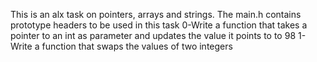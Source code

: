 This is an alx task on pointers, arrays and strings. The main.h contains prototype headers to be used in this task
0-Write a function that takes a pointer to an int as parameter and updates the value it points to to 98
1-Write a function that swaps the values of two integers
